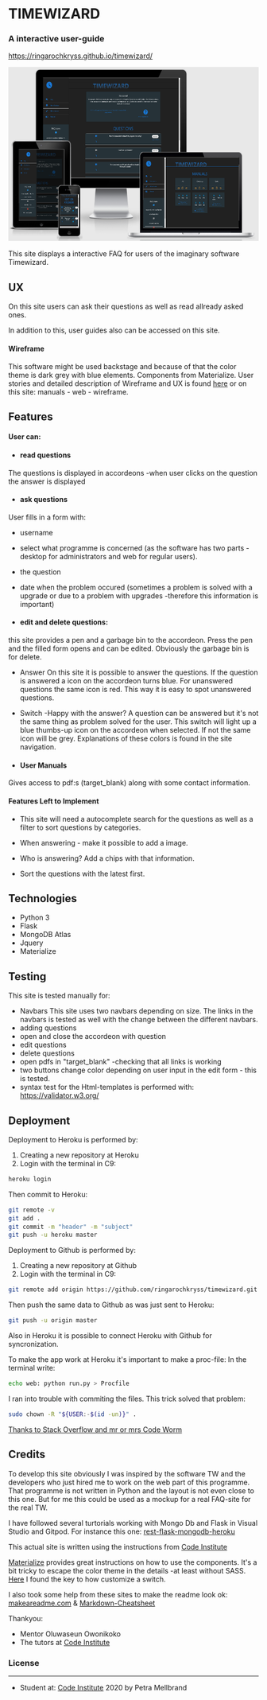 # TIMEWIZARD
### A interactive user-guide 
https://ringarochkryss.github.io/timewizard/ 

<img src="/static/responsive mile3.png" height="350">

This site displays a interactive FAQ for users of the imaginary software Timewizard.


## UX

On this site users can ask their questions as well as read allready asked ones. 

In addition to this,  user guides also can be accessed on this site.   

#### Wireframe 
This software might be used backstage and because of that the color theme is dark grey with blue elements. Components from Materialize. 
User stories and detailed description of Wireframe and UX is found
[here](/static/WireframePetramile3.pdf) or on this site: manuals - web - wireframe. 


## Features
#### User can:
* #### read questions 
The questions is displayed in accordeons -when user clicks on the question the answer is displayed  

* #### ask questions
User fills in a form with:
* username
* select what programme is concerned (as the software has two parts -desktop for administrators and web for regular users).
* the question
* date when the problem occured (sometimes a problem is solved with a upgrade or due to a problem with upgrades -therefore this information is important)

* #### edit and delete questions:
this site provides a pen and a garbage bin to the accordeon. Press the pen and the filled form opens and can be edited. Obviously the garbage bin is for delete. 

* Answer 
On this site it is possible to answer the questions. If the question is answered a icon on the accordeon turns blue. For unanswered questions the same icon is red. This way it is easy to spot unanswered questions. 

* Switch -Happy with the answer? 
A question can be answered but it's not the same thing as problem solved for the user. This switch will light up a blue thumbs-up icon on the accordeon when selected. If not the same icon will be grey. 
Explanations of these colors is found in the site navigation.

* #### User Manuals
Gives access to pdf:s (target_blank) along with some contact information. 


#### Features Left to Implement
* This site will need a autocomplete search for the questions as well as a filter to sort questions by categories. 

* When answering - make it possible to add a image. 

* Who is answering? Add a chips with that information. 

* Sort the questions with the latest first. 

## Technologies
* Python 3
* Flask
* MongoDB Atlas
* Jquery
* Materialize

## Testing
This site is tested manually for:
* Navbars
This site uses two navbars depending on size. The links in the navbars is tested as well with the change between the different navbars.  
* adding questions
* open and close the accordeon with question
* edit questions
* delete questions
* open pdfs in "target_blank" -checking that all links is working
* two buttons change color depending on user input in the edit form - this is tested. 
* syntax test for the Html-templates is performed with: https://validator.w3.org/

## Deployment
Deployment to Heroku is performed by:
1. Creating a new repository at Heroku
2. Login with the terminal in C9:
```bash
heroku login
```

Then commit to Heroku:
```bash
git remote -v
git add .
git commit -m "header" -m "subject"
git push -u heroku master
```

Deployment to Github is performed by:
1. Creating a new repository at Github
2. Login with the terminal in C9:
```bash
git remote add origin https://github.com/ringarochkryss/timewizard.git
```

Then push the same data to Github as was just sent to Heroku:
```bash
git push -u origin master
```

Also in Heroku it is possible to connect Heroku with Github for syncronization.

To make the app work at Heroku it's important to make a proc-file: 
In the terminal write: 

```bash
echo web: python run.py > Procfile
```

I ran into trouble with commiting the files. This trick solved that problem: 

```bash
sudo chown -R "${USER:-$(id -un)}" .
```
[Thanks to Stack Overflow and mr or mrs Code Worm](https://stackoverflow.com/questions/6448242/git-push-error-insufficient-permission-for-adding-an-object-to-repository-datab)

## Credits
To develop this site obviously I was inspired by the software TW and the developers who just hired me to work on the web part of this programme.
That programme is not written in Python and the layout is not even close to this one. But for me this could be used as a mockup for a real FAQ-site for the real TW. 

I have followed several turtorials working with Mongo Db and Flask in Visual Studio and Gitpod. 
For instance this one:
[rest-flask-mongodb-heroku](https://spapas.github.io/2014/06/30/rest-flask-mongodb-heroku/ "rest-flask-mongodb-heroku")

This actual site is written using the instructions from [Code Institute](https://codeinstitute.net/ "Code Institute")

 [Materialize](https://materializecss.com/ "Materialize")
provides great instructions on how to use the components. 
It's a bit tricky to escape the color theme in the details -at least without SASS.  [Here](https://www.jquery-az.com/learn-create-materialize-switches-5-examples/ "jquery-az") I found the key to how customize a switch.

I also took some help from these sites to make the readme look ok:
[makeareadme.com](https://www.makeareadme.com/ "makeareadme.com") & [Markdown-Cheatsheet](https://github.com/adam-p/markdown-here/wiki/Markdown-Cheatsheet#links "Markdown-Cheatsheet")

Thankyou:
* Mentor  Oluwaseun Owonikoko
* The tutors at [Code Institute](https://codeinstitute.net/)

### License
---
* Student at:
[Code Institute](https://codeinstitute.net/) 2020
by Petra Mellbrand
